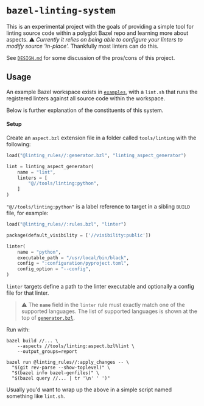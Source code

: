 # `bazel-linting-system`

This is an experimental project with the goals of providing a simple tool for linting source code within a polyglot Bazel repo
and learning more about aspects. ⚠️ _Currently it relies on being able to configure your linters to modify source 'in-place'._ Thankfully most linters can do this.  

See [`DESIGN.md`](DESIGN.md) for some discussion of the pros/cons of this project. 

## Usage

An example Bazel workspace exists in [`examples`](/examples), with a `lint.sh` that runs the registered linters against 
all source code within the workspace.

Below is further explanation of the constituents of this system.

#### Setup

Create an `aspect.bzl` extension file in a folder called `tools/linting` with the following:

```python
load("@linting_rules//:generator.bzl", "linting_aspect_generator")

lint = linting_aspect_generator(
    name = "lint",
    linters = [
        "@//tools/linting:python",
    ]
)
```

`"@//tools/linting:python"` is a label reference to target in a sibling `BUILD` file, for example:

```python
load("@linting_rules//:rules.bzl", "linter")

package(default_visibility = ['//visibility:public'])

linter(
    name = "python",
    executable_path = "/usr/local/bin/black",
    config = ":configuration/pyproject.toml",
    config_option = "--config",
)
```

`linter` targets define a path to the linter executable and optionally a config file for that linter.

> ⚠️ The **`name`** field in the `linter` rule must exactly match one of the supported languages. The list of supported languages is 
> shown at the top of [`generator.bzl`](generator.bzl).

Run with: 

```shell script
bazel build //... \
    --aspects //tools/linting:aspect.bzl%lint \
    --output_groups=report

bazel run @linting_rules//:apply_changes -- \
  "$(git rev-parse --show-toplevel)" \
  "$(bazel info bazel-genfiles)" \
  "$(bazel query //... | tr '\n' ' ')"

```

Usually you'd want to wrap up the above in a simple script named something like `lint.sh`.
